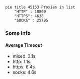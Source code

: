 
```mermaid
pie title 45153 Proxies in list
    "HTTP" : 18860
    "HTTPS": 4638
    "SOCKS" : 25795
```

### Some Info
#### Average Timeout

- mixed: 3.1s
- http: 1.1s
- https: 8.4s
- socks: 4.6s